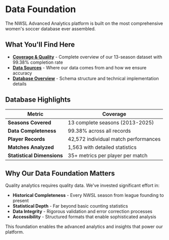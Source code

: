 # Data Foundation

The NWSL Advanced Analytics platform is built on the most comprehensive women's soccer database ever assembled.

## What You'll Find Here

- **[Coverage & Quality](coverage.md)** - Complete overview of our 13-season dataset with 99.38% completion rate
- **[Data Sources](sources.md)** - Where our data comes from and how we ensure accuracy
- **[Database Overview](database-overview.md)** - Schema structure and technical implementation details

## Database Highlights

| Metric | Coverage |
|--------|----------|
| **Seasons Covered** | 13 complete seasons (2013-2025) |
| **Data Completeness** | 99.38% across all records |
| **Player Records** | 42,572 individual match performances |
| **Matches Analyzed** | 1,563 with detailed statistics |
| **Statistical Dimensions** | 35+ metrics per player per match |

## Why Our Data Foundation Matters

Quality analytics requires quality data. We've invested significant effort in:

- **Historical Completeness** - Every NWSL season from league founding to present
- **Statistical Depth** - Far beyond basic counting statistics  
- **Data Integrity** - Rigorous validation and error correction processes
- **Accessibility** - Structured formats that enable sophisticated analysis

This foundation enables the advanced analytics and insights that power our platform.